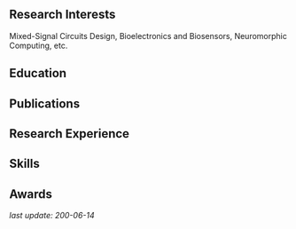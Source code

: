 ## Research Interests

Mixed-Signal Circuits Design, Bioelectronics and Biosensors, Neuromorphic Computing, etc.


## Education

## Publications

## Research Experience

## Skills

## Awards

*last update: 200-06-14*

